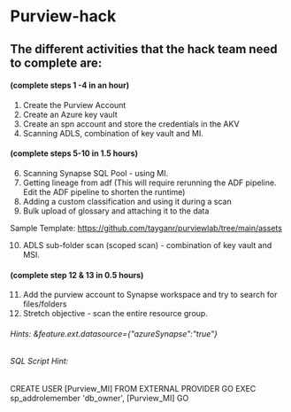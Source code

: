 # Purview-hack

## The different activities that the hack team need to complete are:

#### (complete steps 1 -4 in an hour)
1. Create the Purview Account
2. Create an Azure key vault
3. Create an spn account and store the credentials in the AKV
4. Scanning ADLS, combination of key vault and MI.

#### (complete steps 5-10 in 1.5 hours)
6. Scanning Synapse SQL Pool - using MI.
7. Getting lineage from adf (This will require rerunning the ADF pipeline. Edit the ADF pipeline to shorten the runtime)
8. Adding a custom classification and using it during a scan
9. Bulk upload of glossary and attaching it to the data

Sample Template: https://github.com/tayganr/purviewlab/tree/main/assets

10. ADLS sub-folder scan (scoped scan) - combination of key vault and MSI.

#### (complete step 12 & 13 in 0.5 hours)

11. Add the purview account to Synapse workspace and try to search for files/folders
12. Stretch objective - scan the entire resource group. 




###### Hints: &feature.ext.datasource={"azureSynapse":"true"}
###### SQL Script Hint:

CREATE USER [Purview_MI] FROM EXTERNAL PROVIDER
GO
EXEC sp_addrolemember 'db_owner', [Purview_MI]
GO
